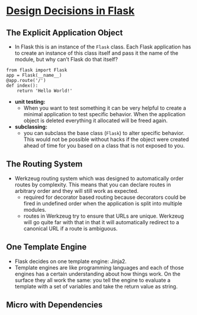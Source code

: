 # [Design Decisions in Flask](https://flask.palletsprojects.com/en/1.1.x/design/)

## The Explicit Application Object
* In Flask this is an instance of the `Flask` class. Each Flask application has to create an instance of this class itself and pass it the name of the module, but why can’t Flask do that itself?
```
from flask import Flask
app = Flask(__name__)
@app.route('/')
def index():
    return 'Hello World!'
```
  * __unit testing:__
    * When you want to test something it can be very helpful to create a minimal application to test specific behavior. When the application object is deleted everything it allocated will be freed again.
  * __subclassing:__
    * you can subclass the base class (`Flask`) to alter specific behavior. This would not be possible without hacks if the object were created ahead of time for you based on a class that is not exposed to you.

## The Routing System
* Werkzeug routing system which was designed to automatically order routes by complexity. This means that you can declare routes in arbitrary order and they will still work as expected.
  * required for decorator based routing because decorators could be fired in undefined order when the application is split into multiple modules.
  * routes in Werkzeug try to ensure that URLs are unique. Werkzeug will go quite far with that in that it will automatically redirect to a canonical URL if a route is ambiguous.

## One Template Engine
* Flask decides on one template engine: Jinja2.
* Template engines are like programming languages and each of those engines has a certain understanding about how things work. On the surface they all work the same: you tell the engine to evaluate a template with a set of variables and take the return value as string.

## Micro with Dependencies
